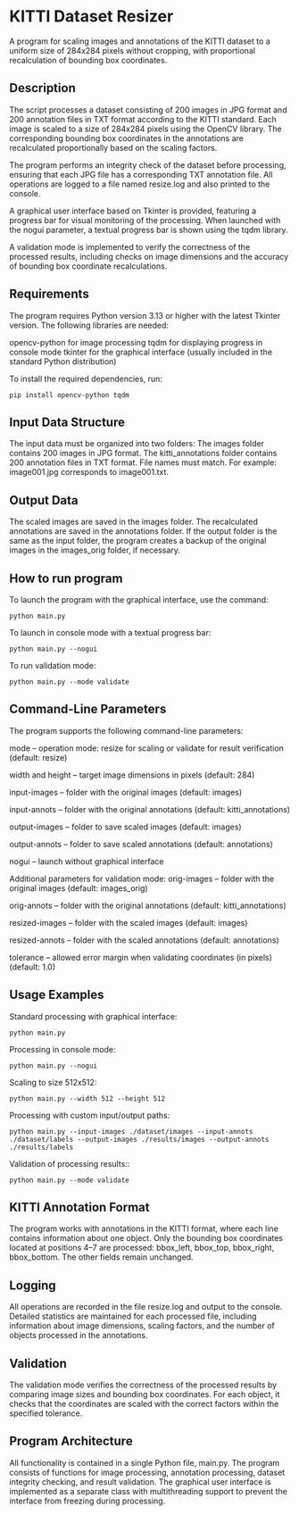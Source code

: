 # KITTI Dataset Resizer

A program for scaling images and annotations of the KITTI dataset to a uniform size of 284x284 pixels without cropping, with proportional recalculation of bounding box coordinates.

## Description

The script processes a dataset consisting of 200 images in JPG format and 200 annotation files in TXT format according to the KITTI standard. Each image is scaled to a size of 284x284 pixels using the OpenCV library. The corresponding bounding box coordinates in the annotations are recalculated proportionally based on the scaling factors.

The program performs an integrity check of the dataset before processing, ensuring that each JPG file has a corresponding TXT annotation file. All operations are logged to a file named resize.log and also printed to the console.

A graphical user interface based on Tkinter is provided, featuring a progress bar for visual monitoring of the processing. When launched with the nogui parameter, a textual progress bar is shown using the tqdm library.

A validation mode is implemented to verify the correctness of the processed results, including checks on image dimensions and the accuracy of bounding box coordinate recalculations.

## Requirements

The program requires Python version 3.13 or higher with the latest Tkinter version. The following libraries are needed:

opencv-python for image processing
tqdm for displaying progress in console mode
tkinter for the graphical interface (usually included in the standard Python distribution)

To install the required dependencies, run:
```
pip install opencv-python tqdm
```

## Input Data Structure
The input data must be organized into two folders:
The images folder contains 200 images in JPG format.
The kitti_annotations folder contains 200 annotation files in TXT format.
File names must match. For example:
image001.jpg corresponds to image001.txt.

## Output Data

The scaled images are saved in the images folder.
The recalculated annotations are saved in the annotations folder.
If the output folder is the same as the input folder, the program creates a backup of the original images in the images_orig folder, if necessary.

## How to run program

To launch the program with the graphical interface, use the command:
```
python main.py
```

To launch in console mode with a textual progress bar: 
```
python main.py --nogui
```

To run validation mode:
```
python main.py --mode validate
```

## Command-Line Parameters
The program supports the following command-line parameters:

mode – operation mode: resize for scaling or validate for result verification (default: resize)

width and height – target image dimensions in pixels (default: 284)

input-images – folder with the original images (default: images)

input-annots – folder with the original annotations (default: kitti_annotations)

output-images – folder to save scaled images (default: images)

output-annots – folder to save scaled annotations (default: annotations)

nogui – launch without graphical interface

Additional parameters for validation mode:
orig-images – folder with the original images (default: images_orig)

orig-annots – folder with the original annotations (default: kitti_annotations)

resized-images – folder with the scaled images (default: images)

resized-annots – folder with the scaled annotations (default: annotations)

tolerance – allowed error margin when validating coordinates (in pixels) (default: 1.0)

## Usage Examples
Standard processing with graphical interface:
```
python main.py
```

Processing in console mode:
```
python main.py --nogui
```

Scaling to size 512x512:
```
python main.py --width 512 --height 512
```

Processing with custom input/output paths:
```
python main.py --input-images ./dataset/images --input-annots ./dataset/labels --output-images ./results/images --output-annots ./results/labels
```

Validation of processing results::
```
python main.py --mode validate
```

## KITTI Annotation Format

The program works with annotations in the KITTI format, where each line contains information about one object. Only the bounding box coordinates located at positions 4–7 are processed: bbox_left, bbox_top, bbox_right, bbox_bottom. The other fields remain unchanged.

## Logging

All operations are recorded in the file resize.log and output to the console. Detailed statistics are maintained for each processed file, including information about image dimensions, scaling factors, and the number of objects processed in the annotations.

## Validation

The validation mode verifies the correctness of the processed results by comparing image sizes and bounding box coordinates. For each object, it checks that the coordinates are scaled with the correct factors within the specified tolerance.

## Program Architecture

All functionality is contained in a single Python file, main.py. The program consists of functions for image processing, annotation processing, dataset integrity checking, and result validation. The graphical user interface is implemented as a separate class with multithreading support to prevent the interface from freezing during processing.